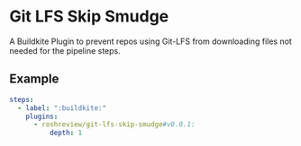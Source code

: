 # Git LFS Skip Smudge

A Buildkite Plugin to prevent repos using Git-LFS from downloading files not needed for the pipeline steps.

## Example

```yaml
steps:
  - label: ":buildkite:"
    plugins:
      - roshreview/git-lfs-skip-smudge#v0.0.1:
          depth: 1
```
